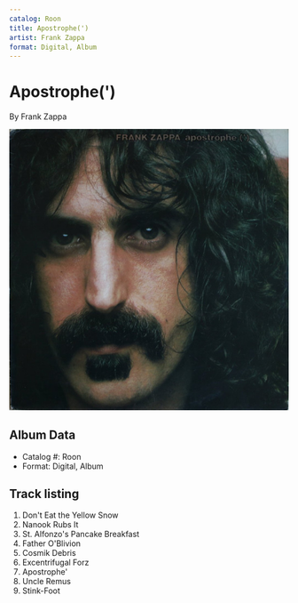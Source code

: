 ```yaml
---
catalog: Roon
title: Apostrophe(')
artist: Frank Zappa
format: Digital, Album
---
```


# Apostrophe(')

By Frank Zappa

![](../../assets/albumcovers/Frank_Zappa-Apostrophe.png)

## Album Data

- Catalog #: Roon
- Format: Digital, Album


## Track listing


1. Don't Eat the Yellow Snow
2. Nanook Rubs It
3. St. Alfonzo's Pancake Breakfast
4. Father O'Blivion
5. Cosmik Debris
6. Excentrifugal Forz
7. Apostrophe'
8. Uncle Remus
9. Stink-Foot

